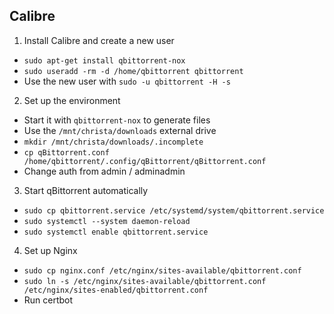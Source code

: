 ## Calibre

1. Install Calibre and create a new user
  * `sudo apt-get install qbittorrent-nox`
  * `sudo useradd -rm -d /home/qbittorrent qbittorrent`
  * Use the new user with `sudo -u qbittorrent -H -s`
2. Set up the environment
  * Start it with `qbittorrent-nox` to generate files
  * Use the `/mnt/christa/downloads` external drive
  * `mkdir /mnt/christa/downloads/.incomplete`
  * `cp qBittorrent.conf /home/qbittorrent/.config/qBittorrent/qBittorrent.conf`
  * Change auth from admin / adminadmin
3. Start qBittorrent automatically
  * `sudo cp qbittorrent.service /etc/systemd/system/qbittorrent.service`
  * `sudo systemctl --system daemon-reload`
  * `sudo systemctl enable qbittorrent.service`
4. Set up Nginx
  * `sudo cp nginx.conf /etc/nginx/sites-available/qbittorrent.conf`
  * `sudo ln -s /etc/nginx/sites-available/qbittorrent.conf /etc/nginx/sites-enabled/qbittorrent.conf`
  * Run certbot
